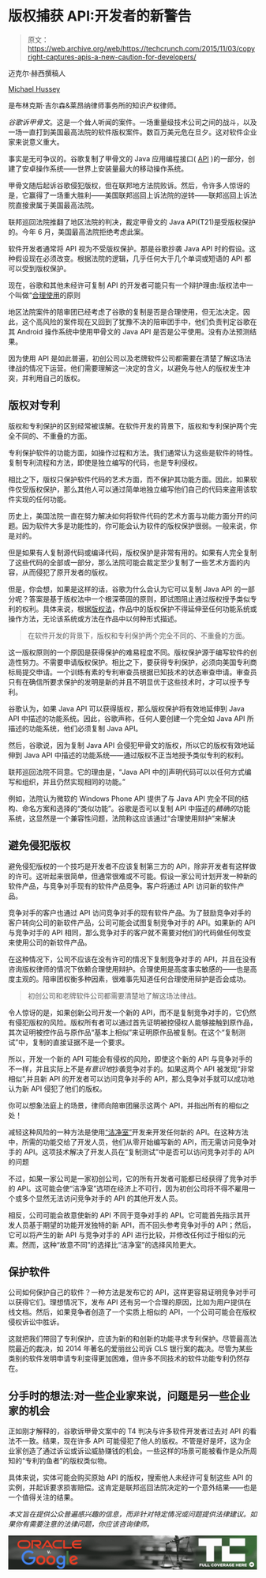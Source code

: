 # 版权捕获 API:开发者的新警告 

> 原文：<https://web.archive.org/web/https://techcrunch.com/2015/11/03/copyright-captures-apis-a-new-caution-for-developers/>

迈克尔·赫西撰稿人

[Michael Hussey](https://web.archive.org/web/20220929062940/http://www.brinksgilson.com/biographies/michael-hussey)

是布林克斯·吉尔森&莱昂纳律师事务所的知识产权律师。

*谷歌诉甲骨文*。这是一个耸人听闻的案件。一场重量级技术公司之间的战斗，以及一场一直打到美国最高法院的软件版权案件。数百万美元危在旦夕。这对软件企业家来说意义重大。

 事实是无可争议的。谷歌复制了甲骨文的 Java 应用编程接口( [API](https://web.archive.org/web/20220929062940/https://en.wikipedia.org/wiki/Application_programming_interface) )的一部分，创建了安卓操作系统——世界上安装量最大的移动操作系统。

 甲骨文随后起诉谷歌侵犯版权，但在联邦地方法院败诉。然后，令许多人惊讶的是，它赢得了一场重大胜利——美国联邦巡回上诉法院的逆转——联邦巡回上诉法院直接隶属于美国最高法院。

 联邦巡回法院推翻了地区法院的判决，裁定甲骨文的 Java API(T21)是受版权保护的。今年 6 月，美国最高法院拒绝考虑此案。

 软件开发者通常将 API 视为不受版权保护。那是谷歌抄袭 Java API 时的假设。这种假设现在必须改变。根据法院的逻辑，几乎任何大于几个单词或短语的 API 都可以受到版权保护。

 现在，谷歌和其他未经许可复制 API 的开发者可能只有一个辩护理由:版权法中一个叫做“[合理使用](https://web.archive.org/web/20220929062940/https://en.wikipedia.org/wiki/Fair_use)的原则

 地区法院案件的陪审团已经考虑了谷歌的复制是否是合理使用，但无法决定。因此，这个高风险的案件现在又回到了犹豫不决的陪审团手中，他们负责判定谷歌在其 Android 操作系统中使用甲骨文的 Java API 是否是公平使用。没有办法预测结果。

 因为使用 API 是如此普遍，初创公司以及老牌软件公司都需要在清楚了解这场法律战的情况下运营。他们需要理解这一决定的含义，以避免与他人的版权发生冲突，并利用自己的版权。

 ## 版权对专利

版权和专利保护的区别经常被误解。在软件开发的背景下，版权和专利保护两个完全不同的、不重叠的方面。

 专利保护软件的功能方面，如操作过程和方法。我们通常认为这些是软件的特性。复制专利流程和方法，即使是独立编写的代码，也是专利侵权。

 相比之下，版权只保护软件代码的艺术方面，而不保护其功能方面。因此，如果软件仅受版权保护，那么其他人可以通过简单地独立编写他们自己的代码来盗用该软件实现的任何功能。

 历史上，美国法院一直在努力解决如何将软件代码的艺术方面与功能方面分开的问题。因为软件大多是功能性的，你可能会认为软件的版权保护很弱。一般来说，你是对的。

 但是如果有人复制源代码或编译代码，版权保护是非常有用的。如果有人完全复制了这些代码的全部或一部分，那么法院可能会裁定至少复制了一些艺术方面的内容，从而侵犯了原开发者的版权。

 但是，你会想，如果是这样的话，谷歌为什么会认为它可以复制 Java API 的一部分呢？答案是基于版权法中一个根深蒂固的原则，即试图阻止通过版权授予类似专利的权利。具体来说，根据[版权法](https://web.archive.org/web/20220929062940/http://www.copyright.gov/title17/92chap1.html#102)，作品中的版权保护不得延伸至任何功能系统或操作方法，无论该系统或方法在作品中以何种形式描述。

 > 在软件开发的背景下，版权和专利保护两个完全不同的、不重叠的方面。

这一版权原则的一个原因是获得保护的难易程度不同。版权保护源于编写软件的创造性努力。不需要申请版权保护。相比之下，要获得专利保护，必须向美国专利商标局提交申请。一个训练有素的专利审查员根据已知技术的状态审查申请。审查员只有在确信所要求保护的发明是新的并且不明显优于这些技术时，才可以授予专利。

 谷歌认为，如果 Java API 可以获得版权，那么版权保护将有效地延伸到 Java API 中描述的功能系统。因此，谷歌声称，任何人要创建一个完全如 Java API 所描述的功能系统，他们必须复制 Java API。

 然后，谷歌说，因为复制 Java API 会侵犯甲骨文的版权，所以它的版权有效地延伸到 Java API 中描述的功能系统——通过版权不正当地授予类似专利的权利。

 联邦巡回法院不同意。它的理由是，“Java API 中的]声明代码可以以任何方式编写和组织，并且仍然实现相同的功能。”

 例如，法院认为微软的 Windows Phone API 提供了与 Java API 完全不同的结构、命名方案和选择的“类似功能”。谷歌是否可以复制 API 中描述的*精确的*功能系统，这显然是一个兼容性问题，法院称这应该通过“合理使用辩护”来解决

 ## 避免侵犯版权

避免侵犯版权的一个技巧是开发者不应该复制第三方的 API，除非开发者有这样做的许可。这听起来很简单，但通常很难或不可能。假设一家公司计划开发一种新的软件产品，与竞争对手现有的软件产品竞争。客户将通过 API 访问新的软件产品。

竞争对手的客户也通过 API 访问竞争对手的现有软件产品。为了鼓励竞争对手的客户转向公司的新软件产品，公司可能会试图复制竞争对手的 API。如果新的 API 与竞争对手的 API 相同，那么竞争对手的客户就不需要对他们的代码做任何改变来使用公司的新软件产品。

 在这种情况下，公司不应该在没有许可的情况下复制竞争对手的 API，并且在没有咨询版权律师的情况下依赖合理使用辩护。合理使用是高度事实敏感的——也是高度主观的。陪审团权衡多种因素，很难事先知道任何合理使用辩护是否会成功。

 > 初创公司和老牌软件公司都需要清楚地了解这场法律战。

令人惊讶的是，如果创新公司开发一个新的 API，而不是复制竞争对手的，它仍然有侵犯版权的风险。版权所有者可以通过首先证明被控侵权人能够接触到原作品，其次证明被控作品与原作品“基本上相似”来证明原作品被复制。在这个“复制测试”中，复制的直接证据不是一个要求。

 所以，开发一个新的 API 可能会有侵权的风险，即使这个新的 API 与竞争对手的不一样，并且实际上不是*有意识地*抄袭竞争对手的。如果这两个 API 被发现“非常相似”,并且新 API 的开发者可以访问竞争对手的 API，那么竞争对手就可以成功地认为新 API 侵犯了他们的版权。

 你可以想象法庭上的场景，律师向陪审团展示这两个 API，并指出所有的相似之处！

 减轻这种风险的一种方法是使用[“洁净室”](https://web.archive.org/web/20220929062940/https://en.wikipedia.org/wiki/Clean_room_design)开发来开发任何新的 API。在这种方法中，所需的功能交给了开发人员，他们从零开始编写新的 API，而无需访问竞争对手的 API。这项技术解决了开发人员在“复制测试”中是否可以访问竞争对手的 API 的问题

 不过，如果一家公司是一家初创公司，它的所有开发者可能都已经获得了竞争对手的 API。这可能会使“洁净室”选项在经济上不可行，因为初创公司将不得不雇用一个或多个显然无法访问竞争对手的 API 的其他开发人员。

 相反，公司可能会故意使新的 API 不同于竞争对手的 API。它可能首先指示其开发人员基于期望的功能开发独特的新 API，而不回头参考竞争对手的 API；然后，它可以将产生的新 API 与竞争对手的 API 进行比较，并修改任何过于相似的元素。然而，这种“故意不同”的选择比“洁净室”的选择风险更大。

 ## 保护软件

公司如何保护自己的软件？一种方法是发布它的 API，这样更容易证明竞争对手可以获得它们。理想情况下，发布 API 还有另一个合理的原因，比如为用户提供在线文档。然后，如果竞争者创造了一个实质上相似的 API，一个公司可能会在版权侵权诉讼中胜诉。

 这就把我们带回了专利保护，应该为新的和创新的功能寻求专利保护。尽管最高法院最近的裁决，如 2014 年著名的爱丽丝公司诉 CLS 银行案的裁决。尽管为某些类别的软件发明申请专利变得更加困难，但许多不同技术的软件功能专利仍然存在。

 ## 分手时的想法:对一些企业家来说，问题是另一些企业家的机会

正如刚才解释的，谷歌诉甲骨文案中的 T4 判决与许多软件开发者过去对 API 的看法不一致。结果，现在许多 API 可能侵犯了他人的版权。不管是好是坏，这为企业家创造了通过诉讼或诉讼威胁赚钱的机会。一些这样的场景可能被看作是众所周知的“专利钓鱼者”的版权类似物。

 具体来说，实体可能会购买原始 API 的版权，搜索他人未经许可复制这些 API 的实例，并起诉要求损害赔偿。这肯定是联邦巡回法院决定的一个意外结果——也是一个值得关注的结果。

*本文旨在提供公众普遍感兴趣的信息，而非针对特定情况或问题提供法律建议。如果你有需要注意的法律问题，你应该咨询律师。*

 [![](img/f9f6d621ec5a91d9e196447678c96007.png)](https://web.archive.org/web/20220929062940/https://beta.techcrunch.com/tag/oracle-v-google/)